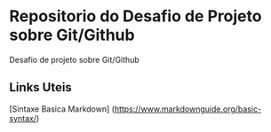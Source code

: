 # Repositorio do Desafio de Projeto sobre Git/Github
Desafio de projeto sobre Git/Github

## Links Uteis 
[Sintaxe Basica Markdown] (https://www.markdownguide.org/basic-syntax/)
